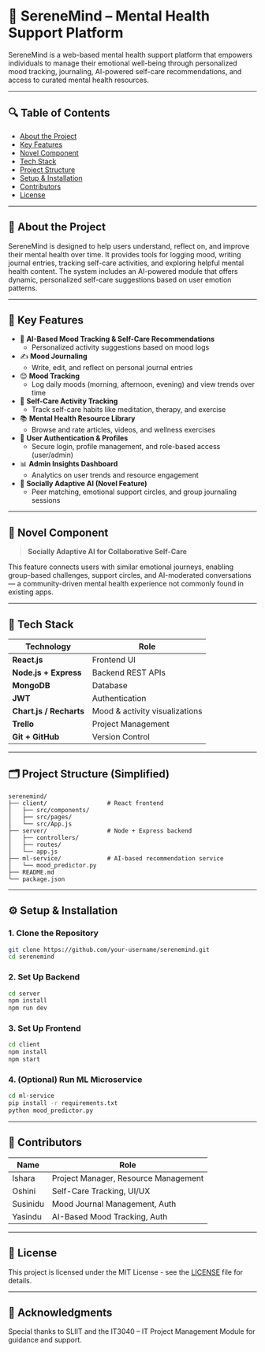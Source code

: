 # 🌿 SereneMind – Mental Health Support Platform

SereneMind is a web-based mental health support platform that empowers individuals to manage their emotional well-being through personalized mood tracking, journaling, AI-powered self-care recommendations, and access to curated mental health resources.

---

## 🔍 Table of Contents

- [About the Project](#about-the-project)
- [Key Features](#key-features)
- [Novel Component](#novel-component)
- [Tech Stack](#tech-stack)
- [Project Structure](#project-structure)
- [Setup & Installation](#setup--installation)
- [Contributors](#contributors)
- [License](#license)

---

## 📖 About the Project

SereneMind is designed to help users understand, reflect on, and improve their mental health over time. It provides tools for logging mood, writing journal entries, tracking self-care activities, and exploring helpful mental health content. The system includes an AI-powered module that offers dynamic, personalized self-care suggestions based on user emotion patterns.

---

## 🚀 Key Features

- 🧐 **AI-Based Mood Tracking & Self-Care Recommendations**
  - Personalized activity suggestions based on mood logs
- ✍️ **Mood Journaling**
  - Write, edit, and reflect on personal journal entries
- 😊 **Mood Tracking**
  - Log daily moods (morning, afternoon, evening) and view trends over time
- 💆 **Self-Care Activity Tracking**
  - Track self-care habits like meditation, therapy, and exercise
- 📚 **Mental Health Resource Library**
  - Browse and rate articles, videos, and wellness exercises
- 🔐 **User Authentication & Profiles**
  - Secure login, profile management, and role-based access (user/admin)
- 📊 **Admin Insights Dashboard**
  - Analytics on user trends and resource engagement
- 🤝 **Socially Adaptive AI (Novel Feature)**
  - Peer matching, emotional support circles, and group journaling sessions

---

## 🌟 Novel Component

> **Socially Adaptive AI for Collaborative Self-Care**

This feature connects users with similar emotional journeys, enabling group-based challenges, support circles, and AI-moderated conversations — a community-driven mental health experience not commonly found in existing apps.

---

## 🧰 Tech Stack

| Technology                 | Role                                              |
| -------------------------- | ------------------------------------------------- |
| **React.js**               | Frontend UI                                       |
| **Node.js + Express**      | Backend REST APIs                                 |
| **MongoDB**                | Database                                          |
| **JWT**                    | Authentication                                    |
| **Chart.js / Recharts**    | Mood & activity visualizations                    |
| **Trello**                 | Project Management                                |
| **Git + GitHub**           | Version Control                                   |

---

## 🗂 Project Structure (Simplified)

```
serenemind/
├── client/                 # React frontend
│   ├── src/components/
│   ├── src/pages/
│   └── src/App.js
├── server/                 # Node + Express backend
│   ├── controllers/
│   ├── routes/
│   └── app.js
├── ml-service/             # AI-based recommendation service
│   └── mood_predictor.py
├── README.md
└── package.json
```

---

## ⚙️ Setup & Installation

### 1. Clone the Repository

```bash
git clone https://github.com/your-username/serenemind.git
cd serenemind
```

### 2. Set Up Backend

```bash
cd server
npm install
npm run dev
```

### 3. Set Up Frontend

```bash
cd client
npm install
npm start
```

### 4. (Optional) Run ML Microservice

```bash
cd ml-service
pip install -r requirements.txt
python mood_predictor.py
```

---

## 👥 Contributors

| Name      | Role                                 |
|-----------|--------------------------------------|
| Ishara    | Project Manager, Resource Management |
| Oshini    | Self-Care Tracking, UI/UX            |
| Susinidu  | Mood Journal Management, Auth        |
| Yasindu   | AI-Based Mood Tracking, Auth         |

---

## 📄 License

This project is licensed under the MIT License - see the [LICENSE](LICENSE) file for details.

---

## 🙏 Acknowledgments

Special thanks to SLIIT and the IT3040 – IT Project Management Module for guidance and support.


